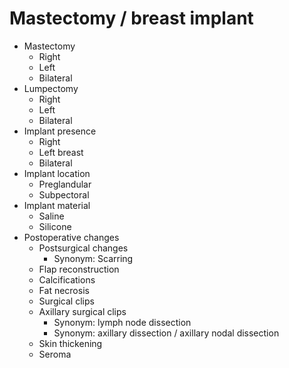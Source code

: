 # Mastectomy / breast implant

- Mastectomy
  - Right
  - Left
  - Bilateral
- Lumpectomy
  - Right
  - Left
  - Bilateral
- Implant presence
  - Right
  - Left breast
  - Bilateral
- Implant location
  - Preglandular
  - Subpectoral
- Implant material
  - Saline
  - Silicone
- Postoperative changes
  - Postsurgical changes
    - Synonym: Scarring
  - Flap reconstruction
  - Calcifications
  - Fat necrosis
  - Surgical clips
  - Axillary surgical clips
    - Synonym: lymph node dissection
    - Synonym: axillary dissection / axillary nodal dissection
  - Skin thickening
  - Seroma
